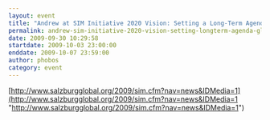 ```yaml
---
layout: event
title: "Andrew at SIM Initiative 2020 Vision: Setting a Long-Term Agenda for Global Media Development"
permalink: andrew-sim-initiative-2020-vision-setting-longterm-agenda-global-media-development
date: 2009-09-30 10:29:58
startdate: 2009-10-03 23:00:00
enddate: 2009-10-07 23:59:00
author: phobos
category: event
---
```


[http://www.salzburgglobal.org/2009/sim.cfm?nav=news&IDMedia=1](http://www.salzburgglobal.org/2009/sim.cfm?nav=news&IDMedia=1 "http://www.salzburgglobal.org/2009/sim.cfm?nav=news&IDMedia=1")
